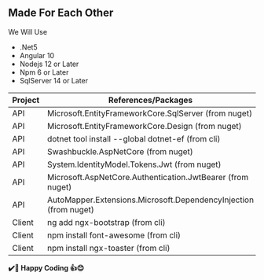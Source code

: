 ## Made For Each Other
 We Will Use 
- .Net5
- Angular 10
- Nodejs 12 or Later
- Npm 6 or Later
- SqlServer 14 or Later

| Project | References/Packages |
| ------------- | ------------- |
| API | Microsoft.EntityFrameworkCore.SqlServer (from nuget) |
| API | Microsoft.EntityFrameworkCore.Design (from nuget) |
| API | dotnet tool install --global dotnet-ef (from cli) |
| API | Swashbuckle.AspNetCore (from nuget) |
| API | System.IdentityModel.Tokens.Jwt (from nuget) |
| API | Microsoft.AspNetCore.Authentication.JwtBearer (from nuget) |
| API | AutoMapper.Extensions.Microsoft.DependencyInjection (from nuget) |
| Client | ng add ngx-bootstrap (from cli) |
| Client | npm install font-awesome (from cli) |
| Client | npm install ngx-toaster (from cli) |



**✔️🍺 Happy Coding 👍😊**